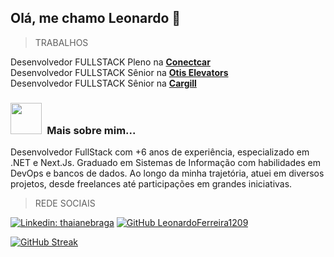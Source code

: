 <h2> Olá, me chamo Leonardo 👋</h2>

> TRABALHOS

<p>
   Desenvolvedor FULLSTACK Pleno na <a href="https://www.conectcar.com/"><b>Conectcar</b></a>
   </br>
   Desenvolvedor FULLSTACK Sênior na <a href="https://www.otis.com/pt/br/"><b>Otis Elevators</b></a>
   </br>
    Desenvolvedor FULLSTACK Sênior na <a href="https://www.otis.com/pt/br/"><b>Cargill</b></a>
</p>

### <img src="https://i.pinimg.com/originals/1c/37/e3/1c37e3a017e70bc936da000edefabb1f.gif" width="50">&ensp;Mais sobre mim...

Desenvolvedor FullStack com +6 anos de experiência, especializado em .NET e Next.Js. Graduado em Sistemas de Informação com habilidades em DevOps e bancos de dados.
Ao longo da minha trajetória, atuei em diversos projetos, desde freelances até participações em grandes iniciativas.

> REDE SOCIAIS

[![Linkedin: thaianebraga](https://img.shields.io/badge/-leonardoalmeida-blue?style=flat-square&logo=Linkedin&logoColor=white&link=https://www.linkedin.com/in/leonardo-ferreira-almeida1209/)](https://www.linkedin.com/in/leonardo-ferreira-almeida1209/)
[![GitHub LeonardoFerreira1209](https://img.shields.io/github/followers/LeonardoFerreira1209?label=follow&style=social)](https://www.linkedin.com/in/leonardoferreiraalmeida/)


[![GitHub Streak](https://streak-stats.demolab.com?user=LeonardoFerreira1209&theme=tokyonight&hide_border=true&border_radius=4.4&locale=pt-br&date_format=M%20j%5B%2C%20Y%5D)](https://git.io/streak-stats)

